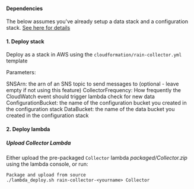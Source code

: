 
#### Dependencies

The below assumes you've already setup a data stack and a configuration stack. [See here for details](https://github.com/rainradartools/Instructions)

#### 1. Deploy stack

Deploy as a stack in AWS using the `cloudformation/rain-collector.yml` template

Parameters:

SNSArn: the arn of an SNS topic to send messages to (optional - leave empty if not using this feature)
CollectorFrequency: How frequently the CloudWatch event should trigger lambda check for new data
ConfigurationBucket: the name of the configuration bucket you created in the configuration stack
DataBucket: the name of the data bucket you created in the configuration stack

#### 2. Deploy lambda

##### Upload Collector Lambda


Either upload the pre-packaged `Collector` lambda _packaged/Collector.zip_ using the lambda console, or run:

```
Package and upload from source
./lambda_deploy.sh rain-collector-<yourname> Collector
```
